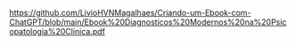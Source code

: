 https://github.com/LivioHVNMagalhaes/Criando-um-Ebook-com-ChatGPT/blob/main/Ebook%20Diagnosticos%20Modernos%20na%20Psicopatologia%20Clinica.pdf
